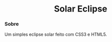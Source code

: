 <div align="center">
 <h1>Solar Eclipse</h1>
</div>
<div>
 <h3>Sobre</h1>
 <p>Um simples eclipse solar feito com CSS3 e HTML5.</p>
</div>
